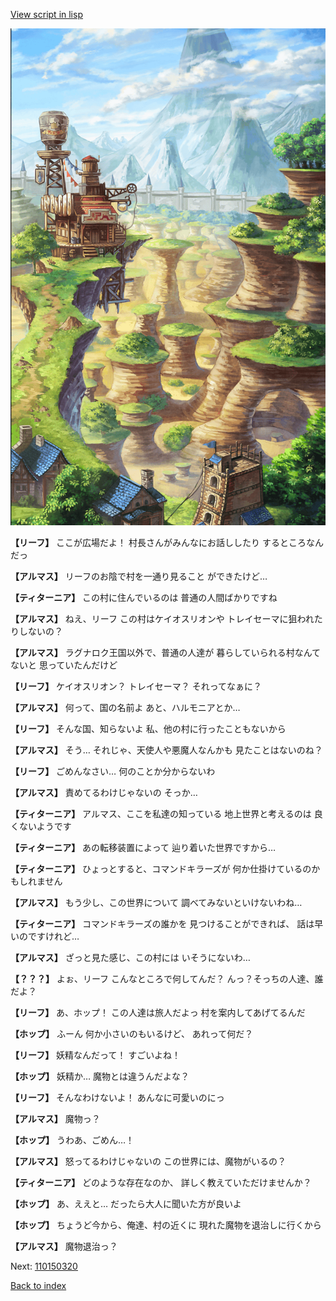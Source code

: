 [View script in lisp](../scripts/110150310.txt)

![005_Wilderness.png](../images/backgrounds/005_Wilderness.png)

**【リーフ】**
ここが広場だよ！
村長さんがみんなにお話ししたり
するところなんだっ

**【アルマス】**
リーフのお陰で村を一通り見ること
ができたけど…

**【ティターニア】**
この村に住んでいるのは
普通の人間ばかりですね

**【アルマス】**
ねえ、リーフ
この村はケイオスリオンや
トレイセーマに狙われたりしないの？

**【アルマス】**
ラグナロク王国以外で、普通の人達が
暮らしていられる村なんてないと
思っていたんだけど

**【リーフ】**
ケイオスリオン？
トレイセーマ？
それってなぁに？

**【アルマス】**
何って、国の名前よ
あと、ハルモニアとか…

**【リーフ】**
そんな国、知らないよ
私、他の村に行ったこともないから

**【アルマス】**
そう…
それじゃ、天使人や悪魔人なんかも
見たことはないのね？

**【リーフ】**
ごめんなさい…
何のことか分からないわ

**【アルマス】**
責めてるわけじゃないの
そっか…

**【ティターニア】**
アルマス、ここを私達の知っている
地上世界と考えるのは
良くないようです

**【ティターニア】**
あの転移装置によって
辿り着いた世界ですから…

**【ティターニア】**
ひょっとすると、コマンドキラーズが
何か仕掛けているのかもしれません

**【アルマス】**
もう少し、この世界について
調べてみないといけないわね…

**【ティターニア】**
コマンドキラーズの誰かを
見つけることができれば、
話は早いのですけれど…

**【アルマス】**
ざっと見た感じ、この村には
いそうにないわ…

**【？？？】**
よぉ、リーフ
こんなところで何してんだ？
んっ？そっちの人達、誰だよ？

**【リーフ】**
あ、ホップ！
この人達は旅人だよっ
村を案内してあげてるんだ

**【ホップ】**
ふーん
何か小さいのもいるけど、
あれって何だ？

**【リーフ】**
妖精なんだって！
すごいよね！

**【ホップ】**
妖精か…
魔物とは違うんだよな？

**【リーフ】**
そんなわけないよ！
あんなに可愛いのにっ

**【アルマス】**
魔物っ？

**【ホップ】**
うわあ、ごめん…！

**【アルマス】**
怒ってるわけじゃないの
この世界には、魔物がいるの？

**【ティターニア】**
どのような存在なのか、
詳しく教えていただけませんか？

**【ホップ】**
あ、ええと…
だったら大人に聞いた方が良いよ

**【ホップ】**
ちょうど今から、俺達、村の近くに
現れた魔物を退治しに行くから

**【アルマス】**
魔物退治っ？

Next: [110150320](110150320.md)

[Back to index](index.md)
